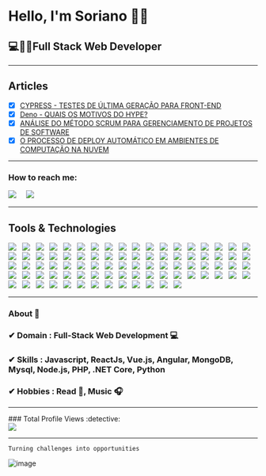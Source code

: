 <h1>Hello, I'm Soriano 🙋‍♂️</h1>
<h2>💻👨‍💻Full Stack Web Developer</h2>

<hr>

<h2>Articles</h2>

- [x] [CYPRESS - TESTES DE ÚLTIMA GERAÇÃO PARA FRONT-END](https://www.youtube.com/watch?v=L5ZTohYaj-E)
- [x] [Deno - QUAIS OS MOTIVOS DO HYPE?](https://medium.com/entelgybrasil/deno-171d454521e8?source=collection_home---4------3-----------------------)
- [x] [ANÁLISE DO MÉTODO SCRUM PARA GERENCIAMENTO DE PROJETOS DE SOFTWARE](https://revista.fatectq.edu.br/index.php/interfacetecnologica/article/view/566)
- [x] [O PROCESSO DE DEPLOY AUTOMÁTICO EM AMBIENTES DE COMPUTAÇÃO NA NUVEM](https://revista.fatectq.edu.br/index.php/interfacetecnologica/article/view/545)
<hr>

<h3>How to reach me:</h3>

<a href="https://www.linkedin.com/in/gustavo-soriano-7326b9130"><img src="https://img.shields.io/badge/linkedin-%230077B5.svg?&style=for-the-badge&logo=linkedin&logoColor=white" /></a>&nbsp;&nbsp;&nbsp;&nbsp;
<a href="mailto:sorianox2013@gmail.com"><img src="https://img.shields.io/badge/gmail-%23D14836.svg?&style=for-the-badge&logo=gmail&logoColor=white" /></a>&nbsp;&nbsp;&nbsp;&nbsp;
<hr>

<h2>Tools & Technologies</h2>

<img src="https://img.shields.io/badge/HTML%20-%23F7DF1E.svg?&style=for-the-badge&color=E34F26" />&nbsp;&nbsp;
<img src="https://img.shields.io/badge/css%20-%23F7DF1E.svg?&style=for-the-badge&color=5BA8EE" />&nbsp;&nbsp;
<img src="https://img.shields.io/badge/JavaScript%20-%23F7DF1E.svg?&style=for-the-badge&color=F7DF1E" />&nbsp;&nbsp;
<img src="https://img.shields.io/badge/Vue.js%20-%23F7DF1E.svg?&style=for-the-badge&color=41B883" />&nbsp;&nbsp;
<img src="https://img.shields.io/badge/react%20-%23F7DF1E.svg?&style=for-the-badge&color=00D8FF" />&nbsp;&nbsp;
<img src="https://img.shields.io/badge/React Native%20-%23F7DF1E.svg?&style=for-the-badge&color=61DAFB" />&nbsp;&nbsp;
<img src="https://img.shields.io/badge/Angular%20-%23F7DF1E.svg?&style=for-the-badge&color=DD0031" />&nbsp;&nbsp;
<img src="https://img.shields.io/badge/Svelte%20-%23F7DF1E.svg?&style=for-the-badge&color=FF3E00" />&nbsp;&nbsp;
<img src="https://img.shields.io/badge/Jquery%20-%23F7DF1E.svg?&style=for-the-badge&color=0769AC" />&nbsp;&nbsp;
<img src="https://img.shields.io/badge/TypeScript%20-%23F7DF1E.svg?&style=for-the-badge&color=3079C6" />&nbsp;&nbsp;
<img src="https://img.shields.io/badge/Flutter%20-%23F7DF1E.svg?&style=for-the-badge&color=115B9A" />&nbsp;&nbsp;
<img src="https://img.shields.io/badge/handlebarsjs%20-EA762A.svg?&style=for-the-badge&color=FBDDA9" />&nbsp;&nbsp;
<img src="https://img.shields.io/badge/jest%20-%23F7DF1E.svg?&style=for-the-badge&color=74C417" />&nbsp;&nbsp;
<img src="https://img.shields.io/badge/mocha%20-%23F7DF1E.svg?&style=for-the-badge&color=8D6748" />&nbsp;&nbsp;
<img src="https://img.shields.io/badge/socket.io%20-%23F7DF1E.svg?&style=for-the-badge&color=5776A2" />&nbsp;&nbsp;
<img src="https://img.shields.io/badge/next.js%20-%23F7DF1E.svg?&style=for-the-badge&color=000000" />&nbsp;&nbsp;
<img src="https://img.shields.io/badge/nuxt%20-%23F7DF1E.svg?&style=for-the-badge&color=6FC78F" />&nbsp;&nbsp;
<img src="https://img.shields.io/badge/eslint%20-%23F7DF1E.svg?&style=for-the-badge&color=8080F2" />&nbsp;&nbsp;
<img src="https://img.shields.io/badge/Vite.js%20-%23F7DF1E.svg?&style=for-the-badge&color=C034EB" />&nbsp;&nbsp;
<img src="https://img.shields.io/badge/Pinia%20-%23F7DF1E.svg?&style=for-the-badge&color=E19B0A" />&nbsp;&nbsp;
<img src="https://img.shields.io/badge/web%20components%20-%23F7DF1E.svg?&style=for-the-badge&color=E06027" />&nbsp;&nbsp;
<img src="https://img.shields.io/badge/Vuex%20-%23F7DF1E.svg?&style=for-the-badge&color=65BEAA" />&nbsp;&nbsp;
<img src="https://img.shields.io/badge/Recoil%20-%23F7DF1E.svg?&style=for-the-badge&color=3578E5" />&nbsp;&nbsp;
<img src="https://img.shields.io/badge/Redux%20-%23F7DF1E.svg?&style=for-the-badge&color=7857BC" />&nbsp;&nbsp;
<img src="https://img.shields.io/badge/webpack%20-%23F7DF1E.svg?&style=for-the-badge&color=8ED5FA" />&nbsp;&nbsp;
<img src="https://img.shields.io/badge/Gulp.js%20-%23F7DF1E.svg?&style=for-the-badge&color=DA4648" />&nbsp;&nbsp;
<img src="https://img.shields.io/badge/Electron%20-%23F7DF1E.svg?&style=for-the-badge&color=5E8E98" />&nbsp;&nbsp;
<img src="https://img.shields.io/badge/Nuxt.js%20-%23F7DF1E.svg?&style=for-the-badge&color=2F495E" />&nbsp;&nbsp;
<img src="https://img.shields.io/badge/TDD%20-%23F7DF1E.svg?&style=for-the-badge&color=A4AD19" />&nbsp;&nbsp;
<img src="https://img.shields.io/badge/E2E Testing%20-%23F7DF1E.svg?&style=for-the-badge&color=000" />&nbsp;&nbsp;
<img src="https://img.shields.io/badge/BDD%20-%23F7DF1E.svg?&style=for-the-badge&color=6CC24A" />&nbsp;&nbsp;
<img src="https://img.shields.io/badge/Playwright%20-%23F7DF1E.svg?&style=for-the-badge&color=454547" />&nbsp;&nbsp;
<img src="https://img.shields.io/badge/Cypress%20-%23F7DF1E.svg?&style=for-the-badge&color=000" />&nbsp;&nbsp;
<img src="https://img.shields.io/badge/Jitsi%20-%23F7DF1E.svg?&style=for-the-badge&color=454547" />&nbsp;&nbsp;
<img src="https://img.shields.io/badge/Figma%20-%23F7DF1E.svg?&style=for-the-badge&color=A259FF" />&nbsp;&nbsp;
<img src="https://img.shields.io/badge/Adobe XD%20-%23F7DF1E.svg?&style=for-the-badge&color=470137" />&nbsp;&nbsp;
<img src="https://img.shields.io/badge/Bootstrap%20-%23F7DF1E.svg?&style=for-the-badge&color=7044A3" />&nbsp;&nbsp;
<img src="https://img.shields.io/badge/Sass%20-%23F7DF1E.svg?&style=for-the-badge&color=CD6799" />&nbsp;&nbsp;
<img src="https://img.shields.io/badge/Stylus%20-%23F7DF1E.svg?&style=for-the-badge&color=B8D438" />&nbsp;&nbsp;
<img src="https://img.shields.io/badge/Tailwindcss%20-%23F7DF1E.svg?&style=for-the-badge&color=65D1EE" />&nbsp;&nbsp;
<img src="https://img.shields.io/badge/materializecss%20-%23F7DF1E.svg?&style=for-the-badge&color=E76C73" />&nbsp;&nbsp;
<img src="https://img.shields.io/badge/Storybook%20-%23F7DF1E.svg?&style=for-the-badge&color=FFA3C3" />&nbsp;&nbsp;
<img src="https://img.shields.io/badge/Jira%20-%23F7DF1E.svg?&style=for-the-badge&color=2881FF" />&nbsp;&nbsp;
<img src="https://img.shields.io/badge/Freedcamp%20-%23F7DF1E.svg?&style=for-the-badge&color=3C4C65" />&nbsp;&nbsp;
<img src="https://img.shields.io/badge/Trello%20-%23F7DF1E.svg?&style=for-the-badge&color=0079BF" />&nbsp;&nbsp;
<img src="https://img.shields.io/badge/Slack%20-%23F7DF1E.svg?&style=for-the-badge&color=4A154B" />&nbsp;&nbsp;
<img src="https://img.shields.io/badge/Discord%20-%23F7DF1E.svg?&style=for-the-badge&color=3C4C65" />&nbsp;&nbsp;
<img src="https://img.shields.io/badge/PHP%20-%23F7DF1E.svg?&style=for-the-badge&color=7A86B8" />&nbsp;&nbsp;
<img src="https://img.shields.io/badge/WordPress%20-%23F7DF1E.svg?&style=for-the-badge&color=547bab" />&nbsp;&nbsp;
<img src="https://img.shields.io/badge/Node.js%20-%23F7DF1E.svg?&style=for-the-badge&color=6DB35A" />&nbsp;&nbsp;
<img src="https://img.shields.io/badge/NestJs%20-%ea2845.svg?&style=for-the-badge&color=CD324A" />&nbsp;&nbsp;
<img src="https://img.shields.io/badge/MongoDB%20-%23F7DF1E.svg?&style=for-the-badge&color=5C9A37" />&nbsp;&nbsp;
<img src="https://img.shields.io/badge/MySQL%20-%23F7DF1E.svg?&style=for-the-badge&color=1E4C68" />&nbsp;&nbsp;
<img src="https://img.shields.io/badge/Prisma%20-%23F7DF1E.svg?&style=for-the-badge&color=4C51BF" />&nbsp;&nbsp;
<img src="https://img.shields.io/badge/Sequelize%20-%23F7DF1E.svg?&style=for-the-badge&color=2d66c3" />&nbsp;&nbsp;
<img src="https://img.shields.io/badge/RabbitMQ%20-%23F7DF1E.svg?&style=for-the-badge&color=FF6600" />&nbsp;&nbsp;
<img src="https://img.shields.io/badge/Apache Kafka%20-%23F7DF1E.svg?&style=for-the-badge&color=000" />&nbsp;&nbsp;
<img src="https://img.shields.io/badge/FeathersJs%20-%23F7DF1E.svg?&style=for-the-badge&color=D513A5" />&nbsp;&nbsp;
<img src="https://img.shields.io/badge/Strapi%20-%23F7DF1E.svg?&style=for-the-badge&color=1C1B7E" />&nbsp;&nbsp;
<img src="https://img.shields.io/badge/GraphQL%20-%23F7DF1E.svg?&style=for-the-badge&color=E535AB" />&nbsp;&nbsp;
<img src="https://img.shields.io/badge/Nexus.js%20-%23F7DF1E.svg?&style=for-the-badge&color=000000" />&nbsp;&nbsp;
<img src="https://img.shields.io/badge/OpenShift%20-%23F7DF1E.svg?&style=for-the-badge&color=D6462C" />&nbsp;&nbsp;
<img src="https://img.shields.io/badge/Laravel%20-%23F7DF1E.svg?&style=for-the-badge&color=F24F3B" />&nbsp;&nbsp;
<img src="https://img.shields.io/badge/Lumen%20-%23F7DF1E.svg?&style=for-the-badge&color=F24F3B" />&nbsp;&nbsp;
<img src="https://img.shields.io/badge/Blade%20-%23F7DF1E.svg?&style=for-the-badge&color=000" />&nbsp;&nbsp;
<img src="https://img.shields.io/badge/Eloquent%20-%23F7DF1E.svg?&style=for-the-badge&color=000" />&nbsp;&nbsp;
<img src="https://img.shields.io/badge/Freemarker%20-%fff.svg?&style=for-the-badge&color=074095" />&nbsp;&nbsp;
<img src="https://img.shields.io/badge/Liferay%20-%23F7DF1E.svg?&style=for-the-badge&color=0B63CE" />&nbsp;&nbsp;
<img src="https://img.shields.io/badge/Pandas%20-%23F7DF1E.svg?&style=for-the-badge&color=110054" />&nbsp;&nbsp;
<img src="https://img.shields.io/badge/Styled components%20-%23F7DF1E.svg?&style=for-the-badge&color=3178C6" />&nbsp;&nbsp;
<img src="https://img.shields.io/badge/Redis%20-%23F7DF1E.svg?&style=for-the-badge&color=802221" />&nbsp;&nbsp;
<img src="https://img.shields.io/badge/Asterisk 11%20-%23F7DF1E.svg?&style=for-the-badge&color=F68F1E" />&nbsp;&nbsp;
<img src="https://img.shields.io/badge/PBX%20-%23F7DF1E.svg?&style=for-the-badge&color=000" />&nbsp;&nbsp;
<img src="https://img.shields.io/badge/Swagger%20-%23F7DF1E.svg?&style=for-the-badge&color=87BE3F" />&nbsp;&nbsp;
<img src="https://img.shields.io/badge/Metabase%20-%23F7DF1E.svg?&style=for-the-badge&color=5EA4E3" />&nbsp;&nbsp;
<img src="https://img.shields.io/badge/Git%20-%23F7DF1E.svg?&style=for-the-badge&color=000" />&nbsp;&nbsp;
<img src="https://img.shields.io/badge/GitHub%20-%23F7DF1E.svg?&style=for-the-badge&color=000" />&nbsp;&nbsp;
<img src="https://img.shields.io/badge/Bitbucket%20-%23F7DF1E.svg?&style=for-the-badge&color=2684FF" />&nbsp;&nbsp;
<img src="https://img.shields.io/badge/GitLab%20-%23F7DF1E.svg?&style=for-the-badge&color=FC6D26" />&nbsp;&nbsp;
<img src="https://img.shields.io/badge/Git flow%20-%23F7DF1E.svg?&style=for-the-badge&color=000" />&nbsp;&nbsp;
<img src="https://img.shields.io/badge/Docker%20-%23F7DF1E.svg?&style=for-the-badge&color=2496ED" />&nbsp;&nbsp;
<img src="https://img.shields.io/badge/Docker compose%20-%23F7DF1E.svg?&style=for-the-badge&color=B4C3D2" />&nbsp;&nbsp;
<img src="https://img.shields.io/badge/Travis CI%20-%23F7DF1E.svg?&style=for-the-badge&color=CD324A" />&nbsp;&nbsp;
<img src="https://img.shields.io/badge/Github Actions%20-%23F7DF1E.svg?&style=for-the-badge&color=000" />&nbsp;&nbsp;
<img src="https://img.shields.io/badge/AWS%20-%23F7DF1E.svg?&style=for-the-badge&color=547bab" />&nbsp;&nbsp;
<hr>

### About 📌

### ✔  **Domain :** Full-Stack Web Development 💻
### ✔  **Skills :** Javascript, ReactJs, Vue.js, Angular, MongoDB, Mysql, Node.js, PHP, .NET Core, Python
### ✔  **Hobbies :**  Read 📕, Music 🎧

<hr>
### Total Profile Views :detective: <br>
<img src="https://profile-counter.glitch.me/gustavosoriano/count.svg" />
<hr>

```
Turning challenges into opportunities
```
![image](https://github.com/gustavoSoriano/gustavosoriano/blob/master/dino.gif)
